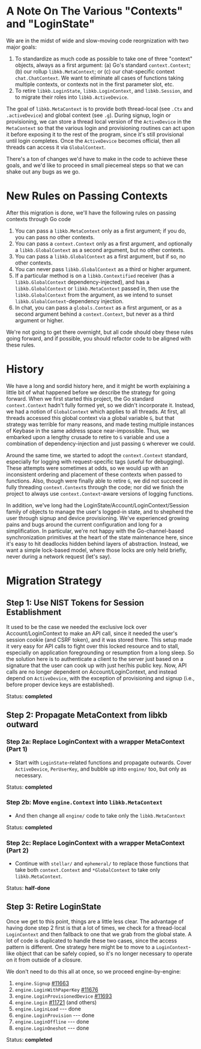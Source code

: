 
# A Note On The Various "Contexts" and "LoginState"

We are in the midst of wide and slow-moving code reorgnization with two major goals:

1. To standardize as much code as possible to take one of three "context" objects, always
as a first argument: (a) Go's standard `context.Context`; (b) our rollup `libkb.MetaContext`;
or (c) our chat-specific context `chat.ChatContext`. We want to eliminate all cases
of functions taking multiple contexts, or contexts not in the first parameter slot, etc.
2. To retire `libkb.LoginState`, `libkb.LoginContext`, and `libkb.Session`, and to migrate
their roles into `libkb.ActiveDevice`.

The goal of `libkb.MetaContext` is to provide both thread-local (see `.Ctx` and `.activeDevice`) and global context (see `.g`). During signup, login or provisioning, we can store a thread local
version of the `ActiveDevice` in the `MetaContext` so that the various login and provisioning
routines can act upon it before exposing it to the rest of the program, since it's still provisional
until login completes. Once the `ActiveDevice` becomes official, then all threads can access it
via `GlobalContext`.

There's a ton of changes we'd have to make in the code to achieve these goals, and
we'd like to proceed in small piecemeal steps so that we can shake out any bugs
as we go.

# New Rules on Passing Contexts

After this migration is done, we'll have the following rules on passing contexts through
Go code

1. You can pass a `libkb.MetaContext` only as a first argument; if you do, you can
pass no other contexts.
1. You can pass a `context.Context` only as a first argument, and optionally a `libkb.GlobalContext`
as a second argument, but no other contexts.
1. You can pass a `libkb.GlobalContext` as a first argument, but if so, no other contexts.
1. You can never pass `libkb.GlobalContext` as a third or higher argument.
1. If a particular method is on a `libkb.Contextified` receiver (has a
`libkb.GlobalContext` dependency-injected), and has a `libkb.GlobalContext` or
`libkb.MetaContext` passed in, then use the `libkb.GlobalContext` from the
argument, as we intend to sunset `libkb.GlobalContext`-dependency injection.
1. In chat, you can pass a `globals.Context` as a first argument, or as a second argument
behind a `context.Context`, but never as a third argument or higher.

We're not going to get there overnight, but all code should obey these rules going forward,
and if possible, you should refactor code to be aligned with these rules.

# History

We have a long and sordid history here, and it might be worth explaining a little bit
of what happened before we describe the strategy for going forward. When we first
started this project, the Go standard `context.Context` hadn't fully formed yet,
so we didn't incorporate it. Instead, we had a notion of `GlobalContext` which applies to
all threads. At first, all threads accessed this global context via a global variable `G`,
but that strategy was terrible for many reasons, and made testing multiple instances of
Keybase in the same address space near-impossible. Thus, we embarked upon a lengthy crusade
to retire to `G` variable and use a combination of dependency-injection and just passing `G`
wherever we could.

Around the same time, we started to adopt the `context.Context` standard, especially
for logging with request-specific tags (useful for debugging). These attempts were sometimes
at odds, so we would up with an inconsistent ordering and placement of these contexts
when passed to functions. Also, though were finally able to retire `G`, we did not succeed
in fully threading `context.Context`s through the code; nor did we finish the project to always
use `context.Context`-aware versions of logging functions.

In addition, we've long had the LoginState/Account/LoginContext/Session family of objects
to manage the user's logged-in state, and to shepherd the user through signup and device
provisioning. We've experienced growing pains and bugs around the current configuration
and long for a simplification. In particular, we're not happy with the Go-channel-based
synchronization primitives at the heart of the state maintenance here, since it's easy
to hit deadlocks hidden behind layers of abstraction.  Instead, we want a simple lock-based
model, where those locks are only held briefly, never during a network request (let's say).

# Migration Strategy

## Step 1: Use NIST Tokens for Session Establishment

It used to be the case we needed the exclusive lock over Account/LoginContext
to make an API call, since it needed the user's session cookie (and CSRF
token), and it was stored there. This setup made it very easy for API calls to
fight over this locked resource and to stall, especially on application
foregrounding or resumption from a long sleep. So the solution here is to
authenticate a client to the server just based on a signature that the user
can cook up with just her/his public key. Now, API calls are no longer
dependent on Account/LoginContext, and instead depend on `ActiveDevice`, with
the exception of provisioning and signup (i.e., before proper device keys are
established).

Status: **completed**

## Step 2: Propagate MetaContext from libkb outward

### Step 2a: Replace LoginContext with a wrapper MetaContext (Part 1)


- Start with `LoginState`-related functions and propagate outwards. Cover `ActiveDevice`,
`PerUserKey`, and bubble up into `engine/` too, but only as necessary.

Status: **completed**

### Step 2b: Move `engine.Context` into `libkb.MetaContext`

- And then change all `engine/` code to take only the `libkb.MetaContext`

Status: **completed**

### Step 2c: Replace LoginContext with a wrapper MetaContext (Part 2)

- Continue with `stellar/` and `ephemeral/` to replace those functions that take
both `context.Context` and `*GlobalContext` to take only `libkb.MetaContext`.

Status: **half-done**

## Step 3: Retire LoginState

Once we get to this point, things are a little less clear. The advantage of having
done step 2 first is that a lot of times, we check for a thread-local `LoginContext`
and then fallback to one that we grab from the global state. A lot of code is
duplicated to handle these two cases, since the access pattern is different.
One strategy here might be to move to a `LoginContext`-like object that can be safely
copied, so it's no longer necessary to operate on it from outside of a closure.

We don't need to do this all at once, so we proceed engine-by-engine:

1. `engine.Signup` [#11663](https://github.com/keybase/client/pull/11664)
1. `engine.LoginWithPaperKey` [#11676](https://github.com/keybase/client/pull/11676)
1. `engine.LoginProvisionedDevice` [#11693](https://github.com/keybase/client/pull/11693)
1. `engine.Login` [#11721](https://github.com/keybase/client/pull/11721) (and others)
1. `engine.LoginLoad` --- done
1. `engine.LoginProvision` --- done
1. `engine.LoginOffline` --- done
1. `engine.LoginOneshot` --- done

Status: **completed**
